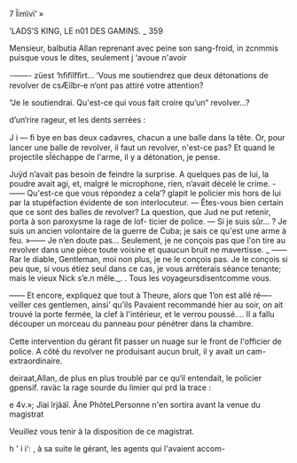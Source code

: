 7 Îimïvï‘ »

  
  
 
 
 
 
 
 
 
 
 
 
 
 
 
 
 
 
 
 
 
 
 
 
 
 
 
 
 
 
 
  
 
 
 
 
  

’LADS’S KING, LE n01 DES GAMINS. _ 359

 Mensieur, balbutia Allan reprenant avec peine son sang-froid,
 in  zcnmmis puisque vous le dites, seulement j ‘avoue n'avoir

-——- züest ‘hﬁﬁîfﬁrt... ‘Vous me soutiendrez que deux détonations de revolver
de csÆiîbr-e n‘ont pas attiré votre attention?

“Je le soutiendrai. Qu'est-ce qui vous fait croire qu’un“ revolver...?

  d’un‘rire rageur, et les dents serrées :

J i — ﬁ bye en bas deux cadavres, chacun a une balle dans la tête. Or, pour
lancer une balle de revolver, il faut un revolver, n'est-ce pas? Et quand le
projectile sÏéchappe de l'arme, il y a détonation, je pense.

Juÿd n’avait pas besoin de feindre la surprise. A quelques pas de lui, la
poudre avait agi, et, malgré le microphone, rien, n’avait décelé le crime.
-—— Qu'est-ce que vous répondez a cela‘? glapit le policier mis hors de lui par
la stupéfaction évidente de son interlocuteur.
— Êtes-vous bien certain que ce sont des balles de revolver?
La question, que Jud ne put retenir, porta à son paroxysme la rage de lof-
ticier de police.
— Si je suis sûr... ? Je suis un ancien volontaire de la guerre de Cuba; je
sais ce qu'est une arme à feu.
»—— Je n‘en doute pas... Seulement, je ne conçois pas que l'on tire au
revolver dans une pièce toute voisine et quaucun bruit ne mavertisse.
_ —— Rar le diable, Gentleman, moi non plus, je ne le conçois pas. Je le
conçois si peu que, si vous étiez seul dans ce cas, je vous arréterais séance
tenante; mais le vieux Nick s’e.n mêle._. . Tous les voyageursdisentcomme vous.

—— Et encore, expliquez que tout à Theure, alors que 1’on est allé ré—-
veiller ces gentlemen, ainsi’ qu’ils Pavaient recommandé hier au soir, on ait
trouvé la porte fermée, la clef à l'intérieur, et le verrou poussé.... Il a fallu
découper un morceau du panneau pour pénétrer dans la chambre.

Cette intervention du gérant ﬁt passer un nuage sur le front de l'officier de
police. A côté du revolver ne produisant aucun bruit, il y avait un cam-
 extraordinaire.

 deiraat,Allan,.de plus en plus troublé par ce qu‘il entendait, le policier
gpensif. raväc la rage sourde du limier qui prd la trace :

e 4v.»; Jïai îrjâäî. Âne PhôteLPersonne n'en sortira avant la venue du magistrat

 Veuillez vous tenir à la disposition de ce magistrat.

h ' i i‘: ,  à sa suite le gérant, les agents qui l'avaient accom-

 

  

